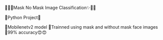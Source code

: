 🐱‍🏍✨Mask No Mask Image Classification✨🐱‍🏍

🐍Python Project🐍

📌Mobilenetv2 model
📌Trainned using mask and without mask face images
📌99% accuracy😍😍
